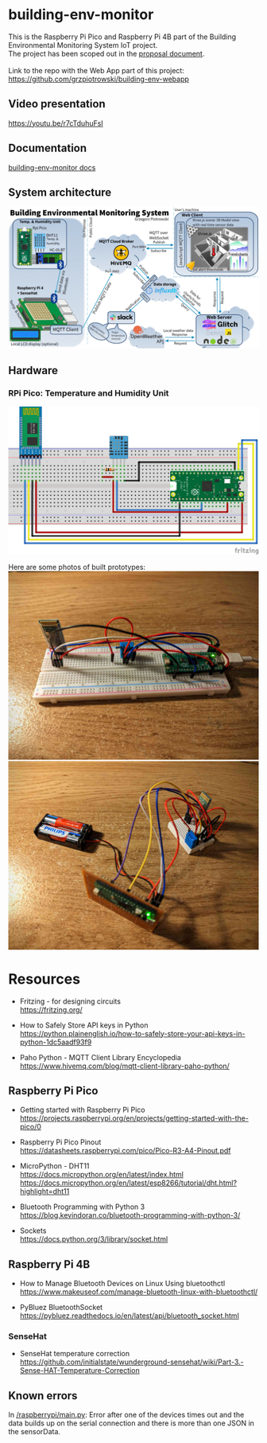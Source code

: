 # building-env-monitor

This is the Raspberry Pi Pico and Raspberry Pi 4B part of the Building Environmental Monitoring System IoT project. \
The project has been scoped out in the [proposal document](/proposal.md). \
\
Link to the repo with the Web App part of this project: \
https://github.com/grzpiotrowski/building-env-webapp

## Video presentation
https://youtu.be/r7cTduhuFsI

## Documentation

[building-env-monitor docs](/docs/index.md)

## System architecture
![BEMS System architecture](/docs/images/IoT_BEMS_ProjectGraphic_v3.jpg)


## Hardware
### RPi Pico: Temperature and Humidity Unit
![Pico Temperature and Humidity Unit](/docs/images/pico-temp-humidity-unit.jpg)

Here are some photos of built prototypes:
![Pico Temperature and Humidity Unit Photo](/docs/images/temp-humidity-unit-photo.jpg)
![Pico Temperature and Humidity Unit Battery Powered Photo](/docs/images/temp-humidity-unit-battery-powered-photo.jpg)

# Resources
* Fritzing - for designing circuits \
https://fritzing.org/

* How to Safely Store API keys in Python \
https://python.plainenglish.io/how-to-safely-store-your-api-keys-in-python-1dc5aadf93f9

* Paho Python - MQTT Client Library Encyclopedia \
https://www.hivemq.com/blog/mqtt-client-library-paho-python/

## Raspberry Pi Pico
* Getting started with Raspberry Pi Pico \
https://projects.raspberrypi.org/en/projects/getting-started-with-the-pico/0

* Raspberry Pi Pico Pinout \
https://datasheets.raspberrypi.com/pico/Pico-R3-A4-Pinout.pdf

* MicroPython - DHT11 \
https://docs.micropython.org/en/latest/index.html \
https://docs.micropython.org/en/latest/esp8266/tutorial/dht.html?highlight=dht11

* Bluetooth Programming with Python 3 \
https://blog.kevindoran.co/bluetooth-programming-with-python-3/

* Sockets \
https://docs.python.org/3/library/socket.html

## Raspberry Pi 4B
* How to Manage Bluetooth Devices on Linux Using bluetoothctl \
https://www.makeuseof.com/manage-bluetooth-linux-with-bluetoothctl/

* PyBluez BluetoothSocket \
https://pybluez.readthedocs.io/en/latest/api/bluetooth_socket.html

### SenseHat
* SenseHat temperature correction \
https://github.com/initialstate/wunderground-sensehat/wiki/Part-3.-Sense-HAT-Temperature-Correction


## Known errors
In [/raspberrypi/main.py](/raspberrypi/main.py): Error after one of the devices times out and the data builds up on the serial connection and there is more than one JSON in the sensorData.